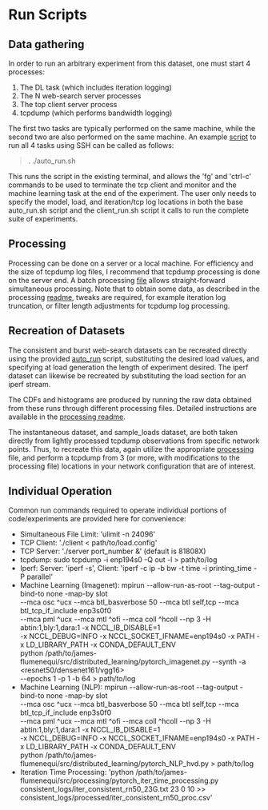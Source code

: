 # Run Scripts

## Data gathering

In order to run an arbitrary experiment from this dataset, one must start 4 processes:

1. The DL task (which includes iteration logging)
2. The N web-search server processes
3. The top client server process
4. tcpdump (which performs bandwidth logging)

The first two tasks are typically performed on the same machine, while the second two are also performed on the same machine. An example [script](auto_run.sh) to run all 4 tasks using SSH can be called as follows:

> . ./auto_run.sh

This runs the script in the existing terminal, and allows the 'fg' and 'ctrl-c' commands to be used to terminate the tcp client and monitor and the machine learning task at the end of the experiment. The user only needs to specify the model, load, and iteration/tcp log locations in both the base auto_run.sh script and the client_run.sh script it calls to run the complete suite of experiments.

## Processing

Processing can be done on a server or a local machine. For efficiency and the size of tcpdump log files, I recommend that tcpdump processing is done on the server end. A batch processing [file](batch_processing.sh) allows straight-forward simultaneous processing. Note that to obtain some data, as described in the processing [readme](/src/processing/readme.md), tweaks are required, for example iteration log truncation, or filter length adjustments for tcpdump log processing.

## Recreation of Datasets

The consistent and burst web-search datasets can be recreated directly using the provided [auto_run](auto_run.sh) script, substituting the desired load values, and specifying at load generation the length of experiment desired. The iperf dataset can likewise be recreated by substituting the load section for an iperf stream. 

The CDFs and histograms are produced by running the raw data obtained from these runs through different processing files. Detailed instructions are available in the [processing readme](../processing/readme.md).

The instantaneous dataset, and sample_loads dataset, are both taken directly from lightly processed tcpdump observations from specific network points. Thus, to recreate this data, again utilize the appropriate [processing](../processing/sync_instant_tcpdump_processing.py) file, and perform a tcpdump from 3 (or more, with modifications to the processing file) locations in your network configuration that are of interest.

## Individual Operation

Common run commands required to operate individual portions of code/experiments are provided here for convenience:

- Simultaneous File Limit: 'ulimit -n 24096'
- TCP Client: './client < path/to/load.config'
- TCP Server: './server port_number &' (default is 81808X)
- tcpdump: sudo tcpdump -i enp194s0 -Q out -l > path/to/log
- Iperf: Server: 'iperf -s',  Client: 'iperf -c ip -b bw -t time -i printing_time -P parallel'
- Machine Learning (Imagenet): mpirun --allow-run-as-root --tag-output -bind-to none -map-by slot \
--mca osc ^ucx --mca btl_basverbose 50 --mca btl self,tcp --mca btl_tcp_if_include enp3s0f0 \
--mca pml ^ucx --mca mtl ^ofi --mca coll ^hcoll --np 3 -H abtin:1,bly:1,dara:1 -x NCCL_IB_DISABLE=1 \
-x NCCL_DEBUG=INFO -x NCCL_SOCKET_IFNAME=enp194s0 -x PATH -x LD_LIBRARY_PATH -x CONDA_DEFAULT_ENV \
python /path/to/james-flumenequi/src/distributed_learning/pytorch_imagenet.py --synth -a <resnet50/densenet161/vgg16> \
--epochs 1 -p 1 -b 64 > path/to/log
- Machine Learning (NLP): mpirun --allow-run-as-root --tag-output -bind-to none -map-by slot \
--mca osc ^ucx --mca btl_basverbose 50 --mca btl self,tcp --mca btl_tcp_if_include enp3s0f0 \
--mca pml ^ucx --mca mtl ^ofi --mca coll ^hcoll --np 3 -H abtin:1,bly:1,dara:1 -x NCCL_IB_DISABLE=1 \
-x NCCL_DEBUG=INFO -x NCCL_SOCKET_IFNAME=enp194s0 -x PATH -x LD_LIBRARY_PATH -x CONDA_DEFAULT_ENV \
python /path/to/james-flumenequi/src/distributed_learning/pytorch_NLP_hvd.py  > path/to/log
- Iteration Time Processing: 'python /path/to/james-flumenequi/src/processing/pytorch_iter_time_processing.py consistent_logs/iter_consistent_rn50_23G.txt 23 0 10 >> consistent_logs/processed/iter_consistent_rn50_proc.csv'
